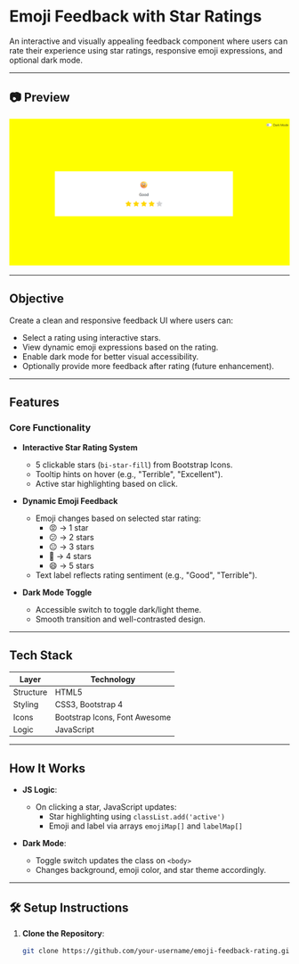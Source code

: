 # Emoji Feedback with Star Ratings

An interactive and visually appealing feedback component where users can rate their experience using star ratings, responsive emoji expressions, and optional dark mode.

---

## 📷 Preview

![Feedback Preview](./preview.png)

---

## Objective

Create a clean and responsive feedback UI where users can:

- Select a rating using interactive stars.
- View dynamic emoji expressions based on the rating.
- Enable dark mode for better visual accessibility.
- Optionally provide more feedback after rating (future enhancement).

---

## Features

### Core Functionality
- **Interactive Star Rating System**
  - 5 clickable stars (`bi-star-fill`) from Bootstrap Icons.
  - Tooltip hints on hover (e.g., "Terrible", "Excellent").
  - Active star highlighting based on click.
  
- **Dynamic Emoji Feedback**
  - Emoji changes based on selected star rating:
    - 😡 → 1 star
    - 😕 → 2 stars
    - 😐 → 3 stars
    - 🙂 → 4 stars
    - 😄 → 5 stars
  - Text label reflects rating sentiment (e.g., "Good", "Terrible").

- **Dark Mode Toggle**
  - Accessible switch to toggle dark/light theme.
  - Smooth transition and well-contrasted design.

---

## Tech Stack

| Layer     | Technology            |
|-----------|------------------------|
| Structure | HTML5                 |
| Styling   | CSS3, Bootstrap 4      |
| Icons     | Bootstrap Icons, Font Awesome |
| Logic     | JavaScript      |

---

## How It Works

- **JS Logic**:
  - On clicking a star, JavaScript updates:
    - Star highlighting using `classList.add('active')`
    - Emoji and label via arrays `emojiMap[]` and `labelMap[]`

- **Dark Mode**:
  - Toggle switch updates the class on `<body>`
  - Changes background, emoji color, and star theme accordingly.

---

## 🛠 Setup Instructions

1. **Clone the Repository**:
   ```bash
   git clone https://github.com/your-username/emoji-feedback-rating.git
